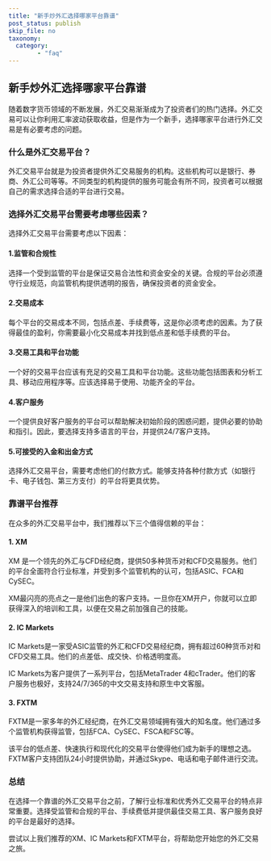 ```yaml
---
title: "新手炒外汇选择哪家平台靠谱"
post_status: publish
skip_file: no
taxonomy:
  category:
        - "faq"
---
```


## 新手炒外汇选择哪家平台靠谱

随着数字货币领域的不断发展，外汇交易渐渐成为了投资者们的热门选择。外汇交易可以让你利用汇率波动获取收益，但是作为一个新手，选择哪家平台进行外汇交易是有必要考虑的问题。

### 什么是外汇交易平台？

外汇交易平台就是为投资者提供外汇交易服务的机构。这些机构可以是银行、券商、外汇公司等等。不同类型的机构提供的服务可能会有所不同，投资者可以根据自己的需求选择合适的平台进行交易。

### 选择外汇交易平台需要考虑哪些因素？

选择外汇交易平台需要考虑以下因素：

#### 1.监管和合规性

选择一个受到监管的平台是保证交易合法性和资金安全的关键。合规的平台必须遵守行业规范，向监管机构提供透明的报告，确保投资者的资金安全。

#### 2.交易成本

每个平台的交易成本不同，包括点差、手续费等，这是你必须考虑的因素。为了获得最佳的盈利，你需要最小化交易成本并找到低点差和低手续费的平台。

#### 3.交易工具和平台功能

一个好的交易平台应该有充足的交易工具和平台功能。这些功能包括图表和分析工具、移动应用程序等。应该选择易于使用、功能齐全的平台。

#### 4.客户服务

一个提供良好客户服务的平台可以帮助解决初始阶段的困惑问题，提供必要的协助和指引。因此，要选择支持多语言的平台，并提供24/7客户支持。

#### 5.可接受的入金和出金方式

选择外汇交易平台，需要考虑他们的付款方式。能够支持各种付款方式（如银行卡、电子钱包、第三方支付）的平台将更具优势。

### 靠谱平台推荐

在众多的外汇交易平台中，我们推荐以下三个值得信赖的平台：

#### 1\. XM

XM 是一个领先的外汇与CFD经纪商，提供50多种货币对和CFD交易服务。他们的平台全面符合行业标准，并受到多个监管机构的认可，包括ASIC、FCA和CySEC。

XM最闪亮的亮点之一是他们出色的客户支持。一旦你在XM开户，你就可以立即获得深入的培训和工具，以便在交易之前加强自己的技能。

#### 2\. IC Markets

IC Markets是一家受ASIC监管的外汇和CFD交易经纪商，拥有超过60种货币对和CFD交易工具。他们的点差低、成交快、价格透明度高。

IC Markets为客户提供了一系列平台，包括MetaTrader 4和cTrader。他们的客户服务也极好，支持24/7/365的中文交易支持和原生中文客服。

#### 3\. FXTM

FXTM是一家多年的外汇经纪商，在外汇交易领域拥有强大的知名度。他们通过多个监管机构获得监管，包括FCA、CySEC、FSCA和FSC等。

该平台的低点差、快速执行和现代化的交易平台使得他们成为新手的理想之选。FXTM客户支持团队24小时提供协助，并通过Skype、电话和电子邮件进行交流。

### 总结

在选择一个靠谱的外汇交易平台之前，了解行业标准和优秀外汇交易平台的特点非常重要。选择受监管和合规的平台、手续费低并提供最佳交易工具、客户服务良好的平台是最好的选择。

尝试以上我们推荐的XM、IC Markets和FXTM平台，将帮助您开始您的外汇交易之旅。
